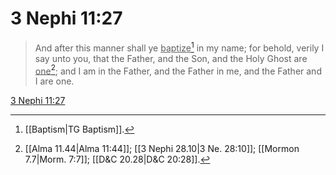 # 3 Nephi 11:27

> And after this manner shall ye <u>baptize</u>[^a] in my name; for behold, verily I say unto you, that the Father, and the Son, and the Holy Ghost are <u>one</u>[^b]; and I am in the Father, and the Father in me, and the Father and I are one.

[3 Nephi 11:27](https://www.churchofjesuschrist.org/study/scriptures/bofm/3-ne/11?lang=eng&id=p27#p27)


[^a]: [[Baptism|TG Baptism]].  
[^b]: [[Alma 11.44|Alma 11:44]]; [[3 Nephi 28.10|3 Ne. 28:10]]; [[Mormon 7.7|Morm. 7:7]]; [[D&C 20.28|D&C 20:28]].  
